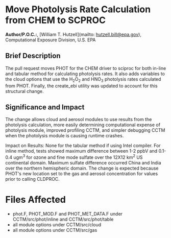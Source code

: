 # Move Photolysis Rate Calculation from CHEM to SCPROC

**Author/P.O.C.:**, [William T. Hutzell](mailto: hutzell.bill@epa.gov), Computational Exposure Division, U.S. EPA

## Brief Description
The pull request moves PHOT for the CHEM driver to sciproc for both in-line and tabular method for calculating photolysis rates. It also adds variables to the cloud options that use the H<sub>2</sub>O<sub>2</sub> and HNO<sub>3</sub> photolysis rates calculated from PHOT. Finally, the create_ebi utility was updated to account for this structural change.

## Significance and Impact
The change allows cloud and aerosol modules to use results from the photolysis calculation, more easily determining computational expense of photolysis module, improved profiling CCTM, and simpler debugging CCTM when the photolysis module is causing runtime crashes.      

Impact on Results: None for the tabular method if using Intel compiler. For inline method, tests showed maximum difference between 1-2 ppbV and 0.1-0.4 ugm<sup>3</sup> for ozone and fine mode sulfate over the 12X12 km<sup>2</sup> US continental domain. Maximum sulfate difference occurred China and India over the northern hemispheric domain. The change is expected because PHOT's new location set to the gas and aerosol concentration for values prior to calling CLDPROC.

# Files Affected
*  phot.F, PHOT_MOD.F and PHOT_MET_DATA.F under CCTM/src/phot/inline and CCTM/src/phot/table
*  all module options under CCTM/src/cloud
*  all module options under CCTM/src/gas
